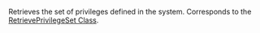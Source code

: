 Retrieves the set of privileges defined in the system. 
Corresponds to the [RetrievePrivilegeSet Class](https://msdn.microsoft.com/library/microsoft.crm.sdk.messages.retrieveprivilegesetrequest.aspx).
